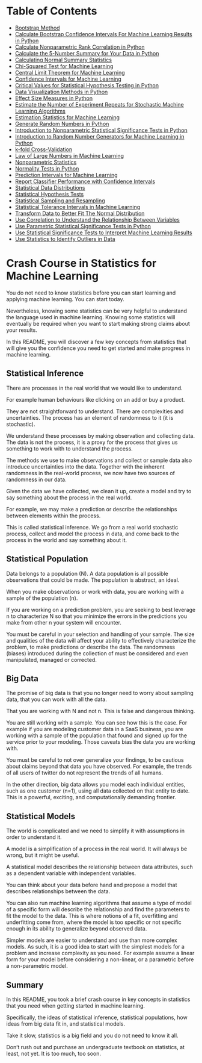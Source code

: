 # Table of Contents
* [Bootstrap Method](https://github.com/khanhnamle1994/applied-machine-learning/blob/master/Statistics/A_Gentle_Intro_to_the_Bootstrap_Method.ipynb)
* [Calculate Bootstrap Confidence Intervals For Machine Learning Results in Python](https://github.com/khanhnamle1994/applied-machine-learning/blob/master/Statistics/How_to_Calculate_Bootstrap_Confidence_Interval_for_ML_Results_in_Python.ipynb)
* [Calculate Nonparametric Rank Correlation in Python](https://github.com/khanhnamle1994/applied-machine-learning/blob/master/Statistics/How_to_Calculate_Nonparametric_Rank_Correlation_in_Python.ipynb)
* [Calculate the 5-Number Summary for Your Data in Python](https://github.com/khanhnamle1994/applied-machine-learning/blob/master/Statistics/How_to_Calculate_the_5_Number_Summary_for_your_data.ipynb)
* [Calculating Normal Summary Statistics](https://github.com/khanhnamle1994/applied-machine-learning/blob/master/Statistics/A_Gentle_Intro_to_Calculating_Normal_Summary_Stats.ipynb)
* [Chi-Squared Test for Machine Learning](https://github.com/khanhnamle1994/applied-machine-learning/blob/master/Statistics/A_Gentle_Intro_to_Chi_Squared_Test_for_ML.ipynb)
* [Central Limit Theorem for Machine Learning](https://github.com/khanhnamle1994/applied-machine-learning/blob/master/Statistics/A_Gentle_Intro_to_the_Central_Limit_Theorem_for_ML.ipynb)
* [Confidence Intervals for Machine Learning](https://github.com/khanhnamle1994/applied-machine-learning/blob/master/Statistics/Confidence_Intervals_for_ML.ipynb)
* [Critical Values for Statistical Hypothesis Testing in Python](https://github.com/khanhnamle1994/applied-machine-learning/blob/master/Statistics/Critical_Values_for_Statistical_Hypothesis_Testing_in_Python.ipynb)
* [Data Visualization Methods in Python](https://github.com/khanhnamle1994/applied-machine-learning/blob/master/Statistics/A_Gentle_Intro_to_Data_Visualization_Methods_in_Python.ipynb)
* [Effect Size Measures in Python](https://github.com/khanhnamle1994/applied-machine-learning/blob/master/Statistics/A_Gentle_Introduction_to_Effect_Size_Measures_in_Python.ipynb)
* [Estimate the Number of Experiment Repeats for Stochastic Machine Learning Algorithms](https://github.com/khanhnamle1994/applied-machine-learning/blob/master/Statistics/Estimate_the_Number_of_Experiment_Repeats_for_Stochastic_Machine_Learning_Algorithms.ipynb)
* [Estimation Statistics for Machine Learning](https://github.com/khanhnamle1994/applied-machine-learning/blob/master/Statistics/A_Gentle_Intro_to_Estimation_Stats_for_ML.ipynb)
* [Generate Random Numbers in Python](https://github.com/khanhnamle1994/applied-machine-learning/blob/master/Statistics/How_To_Generate_Random_Numbers_in_Python.ipynb)
* [Introduction to Nonparametric Statistical Significance Tests in Python](https://github.com/khanhnamle1994/applied-machine-learning/blob/master/Statistics/Intro_to_Nonparametric_Statistical_Significance_Tests_in_Python.ipynb)
* [Introduction to Random Number Generators for Machine Learning in Python](https://github.com/khanhnamle1994/applied-machine-learning/blob/master/Statistics/Intro_to_Random_Number_Generators_for_ML_in_Python.ipynb)
* [k-fold Cross-Validation](https://github.com/khanhnamle1994/applied-machine-learning/blob/master/Statistics/A_Gentle_Intro_to_k_fold_cross_validation.ipynb)
* [Law of Large Numbers in Machine Learning](https://github.com/khanhnamle1994/applied-machine-learning/blob/master/Statistics/A_Gentle_Intro_to_the_Law_of_Large_Numbers_in_ML.ipynb)
* [Nonparametric Statistics](https://github.com/khanhnamle1994/applied-machine-learning/blob/master/Statistics/A_Gentle_Intro_to_Nonparametric_Stats.ipynb)
* [Normality Tests in Python](https://github.com/khanhnamle1994/applied-machine-learning/blob/master/Statistics/A_Gentle_Intro_to_Normality_Tests_in_Python.ipynb)
* [Prediction Intervals for Machine Learning](https://github.com/khanhnamle1994/applied-machine-learning/blob/master/Statistics/Prediction_Intervals_for_ML.ipynb)
* [Report Classifier Performance with Confidence Intervals](https://github.com/khanhnamle1994/applied-machine-learning/blob/master/Statistics/How_to_Report_Classifier_Performance_with_Confidence_Intervals.ipynb)
* [Statistical Data Distributions](https://github.com/khanhnamle1994/applied-machine-learning/blob/master/Statistics/A_Gentle_Intro_to_Statistical_Data_Distributions.ipynb)
* [Statistical Hypothesis Tests](https://github.com/khanhnamle1994/applied-machine-learning/blob/master/Statistics/A_Gentle_Intro_to_Statistical_Hypothesis_Tests.ipynb)
* [Statistical Sampling and Resampling](https://github.com/khanhnamle1994/applied-machine-learning/blob/master/Statistics/A_Gentle_Intro_to_Statistical_Sampling_and_Resampling.ipynb)
* [Statistical Tolerance Intervals in Machine Learning](https://github.com/khanhnamle1994/applied-machine-learning/blob/master/Statistics/A_Gentle_Intro_to_Statistical_Tolerance_Intervals_in_ML.ipynb)
* [Transform Data to Better Fit The Normal Distribution](https://github.com/khanhnamle1994/applied-machine-learning/blob/master/Statistics/How_to_Transform_Data_to_Better_Fit_the_Normal_Distribution.ipynb)
* [Use Correlation to Understand the Relationship Between Variables](https://github.com/khanhnamle1994/applied-machine-learning/blob/master/Statistics/How_to_Use_Correlation_to_Understand_the_Relationship_Between_Variables.ipynb)
* [Use Parametric Statistical Significance Tests in Python](https://github.com/khanhnamle1994/applied-machine-learning/blob/master/Statistics/How_to_Use_Parametric_Statistical_Significance_Tests_in_Python.ipynb)
* [Use Statistical Significance Tests to Interpret Machine Learning Results](https://github.com/khanhnamle1994/applied-machine-learning/blob/master/Statistics/How_to_Use_Statistical_Significance_Tests_to_Interpret_ML_Results.ipynb)
* [Use Statistics to Identify Outliers in Data](https://github.com/khanhnamle1994/applied-machine-learning/blob/master/Statistics/How_to_Use_Stats_to_Identify_Outliers_in_Data.ipynb)

# Crash Course in Statistics for Machine Learning
You do not need to know statistics before you can start learning and applying machine learning. You can start today.

Nevertheless, knowing some statistics can be very helpful to understand the language used in machine learning. Knowing some statistics will eventually be required when you want to start making strong claims about your results.

In this README, you will discover a few key concepts from statistics that will give you the confidence you need to get started and make progress in machine learning.

## Statistical Inference
There are processes in the real world that we would like to understand.

For example human behaviours like clicking on an add or buy a product.

They are not straightforward to understand. There are complexities and uncertainties. The process has an element of randomness to it (it is stochastic).

We understand these processes by making observation and collecting data. The data is not the process, it is a proxy for the process that gives us something to work with to understand the process.

The methods we use to make observations and collect or sample data also introduce uncertainties into the data. Together with the inherent randomness in the real-world process, we now have two sources of randomness in our data.

Given the data we have collected, we clean it up, create a model and try to say something about the process in the real world.

For example, we may make a prediction or describe the relationships between elements within the process.

This is called statistical inference. We go from a real world stochastic process, collect and model the process in data, and come back to the process in the world and say something about it.

## Statistical Population
Data belongs to a population (N). A data population is all possible observations that could be made. The population is abstract, an ideal.

When you make observations or work with data, you are working with a sample of the population (n).

If you are working on a prediction problem, you are seeking to best leverage n to characterize N so that you minimize the errors in the predictions you make from other n your system will encounter.

You must be careful in your selection and handling of your sample. The size and qualities of the data will affect your ability to effectively characterize the problem, to make predictions or describe the data. The randomness (biases) introduced during the collection of must be considered and even manipulated, managed or corrected.

## Big Data
The promise of big data is that you no longer need to worry about sampling data, that you can work with all the data.

That you are working with N and not n. This is false and dangerous thinking.

You are still working with a sample. You can see how this is the case. For example if you are modeling customer data in a SaaS business, you are working with a sample of the population that found and signed up for the service prior to your modeling. Those caveats bias the data you are working with.

You must be careful to not over generalize your findings, to be cautious about claims beyond that data you have observed. For example, the trends of all users of twitter do not represent the trends of all humans.

In the other direction, big data allows you model each individual entities, such as one customer (n=1), using all data collected on that entity to date. This is a powerful, exciting, and computationally demanding frontier.

## Statistical Models
The world is complicated and we need to simplify it with assumptions in order to understand it.

A model is a simplification of a process in the real world. It will always be wrong, but it might be useful.

A statistical model describes the relationship between data attributes, such as a dependent variable with independent variables.

You can think about your data before hand and propose a model that describes relationships between the data.

You can also run machine learning algorithms that assume a type of model of a specific form will describe the relationship and find the parameters to fit the model to the data. This is where notions of a fit, overfitting and underfitting come from, where the model is too specific or not specific enough in its ability to generalize beyond observed data.

Simpler models are easier to understand and use than more complex models. As such, it is a good idea to start with the simplest models for a problem and increase complexity as you need. For example assume a linear form for your model before considering a non-linear, or a parametric before a non-parametric model.

## Summary
In this README, you took a brief crash course in key concepts in statistics that you need when getting started in machine learning.

Specifically, the ideas of statistical inference, statistical populations, how ideas from big data fit in, and statistical models.

Take it slow, statistics is a big field and you do not need to know it all.

Don’t rush out and purchase an undergraduate textbook on statistics, at least, not yet. It is too much, too soon.
